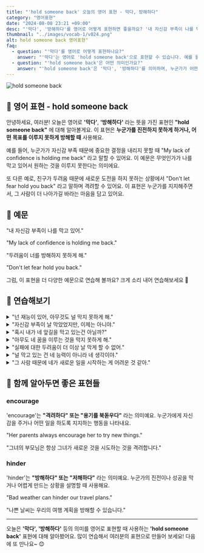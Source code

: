 ```yaml
---
title: "'hold someone back' 오늘의 영어 표현 - 막다, 방해하다"
category: "영어표현"
date: "2024-08-08 23:21 +09:00"
desc: "'막다', '방해하다'를 영어로 어떻게 표현하면 좋을까요? '내 자신감 부족이 나를 막고 있어.', '두려움이 너를 방해하지 못하게 해.' 등을 영어로 표현하는 법을 배워봅시다. 다양한 예문을 통해서 연습하고 본인의 표현으로 만들어 보세요."
thumbnail: "../images/vocab-1/v024.png"
alt: hold someone back 영어표현"
faq:
  - question: "'막다'를 영어로 어떻게 표현하나요?"
    answer: "'막다'는 영어로 'hold someone back'으로 표현할 수 있습니다. 예를 들어, '내 자신감 부족이 나를 막고 있어'는 'My lack of confidence is holding me back'이라고 말할 수 있습니다."
  - question: "'hold someone back'은 어떤 의미인가요?"
    answer: "'hold someone back'은 '막다', '방해하다'를 의미하며, 누군가가 어떤 일을 진행하는 것을 방해하거나 제한하는 상황에서 사용합니다."
---
```


![hold someone back](../images/vocab-1/v024-1.avif)

## 🌟 영어 표현 - hold someone back

안녕하세요, 여러분! 오늘은 영어로 **'막다'**, **'방해하다'** 라는 뜻을 가진 표현인 **"hold someone back"** 에 대해 알아볼게요. 이 표현은 **누군가를 진전하지 못하게 하거나, 어떤 목표를 이루지 못하게 방해할 때** 사용해요.

예를 들어, 누군가가 자신감 부족 때문에 중요한 결정을 내리지 못할 때 "My lack of confidence is holding me back" 라고 말할 수 있어요. 이 예문은 무엇인가가 나를 막고 있어서 원하는 것을 이루지 못한다는 의미에요.

또 다른 예로, 친구가 두려움 때문에 새로운 도전을 하지 못하는 상황에서 "Don't let fear hold you back" 라고 말하며 격려할 수 있어요. 이 표현은 누군가를 지지해주면서, 그 사람이 더 나아가길 바라는 마음을 담고 있어요.

## 📖 예문

"내 자신감 부족이 나를 막고 있어."

"My lack of confidence is holding me back."

"두려움이 너를 방해하지 못하게 해."

"Don't let fear hold you back."

그럼, 이 표현을 더 다양한 예문으로 연습해 볼까요? 크게 소리 내어 연습해보세요 🚀

## 💬 연습해보기

<details>
<summary>"넌 재능이 있어, 아무것도 널 막지 못하게 해."</summary>
<span>"You've got the talent; don't let anything hold you back."</span>
</details>

<details>
<summary>"자신감 부족이 날 막았었지만, 이제는 아니야."</summary>
<span>"My lack of confidence used to hold me back, but not anymore."</span>
</details>

<details>
<summary>"혹시 내가 네 앞길을 막고 있는건 아닐까?"</summary>
<span>"Am I possibly holding you back?"</span>
</details>

<details>
<summary>"아무도 네 꿈을 이루는 것을 막지 못하게 해."</summary>
<span>"Don't let anyone hold you back from achieving your dreams."</span>
</details>

<details>
<summary>"실패에 대한 두려움이 더 이상 날 막게 할 수 없어."</summary>
<span>"I can't let the fear of failure hold me back any longer."</span>
</details>

<details>
<summary>"널 막고 있는 건 네 능력이 아니라 네 생각이야."</summary>
<span>"It’s your mindset that’s holding you back, not your abilities."</span>
</details>

<details>
<summary>"그 사람 때문에 네가 새로운 일을 시작하는 게 어려운 것 같아."</summary>
<span>"It seems like that person is holding you back from starting something new."</span>
</details>

## 🤝 함께 알아두면 좋은 표현들

### encourage

'encourage'는 **"격려하다" 또는 "용기를 북돋우다"** 라는 의미예요. 누군가에게 자신감을 주거나 어떤 일을 하도록 지지하는 행동을 나타내요.

"Her parents always encourage her to try new things."

"그녀의 부모님은 항상 그녀가 새로운 것을 시도하는 것을 격려합니다."

### hinder

'hinder'는 **"방해하다" 또는 "저해하다"** 라는 의미예요. 누군가의 진전이나 성공을 막거나 어렵게 만드는 상황을 설명할 때 사용해요.

"Bad weather can hinder our travel plans."

"나쁜 날씨는 우리의 여행 계획을 방해할 수 있습니다."

---

오늘은 **'막다', '방해하다'** 등의 의미를 영어로 표현할 때 사용하는 **'hold someone back'** 표현에 대해 알아봤어요. 많이 연습해서 여러분의 표현으로 만들어 보세요! 다음에 또 만나요~ 😊
